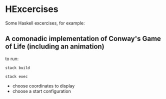 # HExcercises

Some Haskell excercises, for example:

## A comonadic implementation of Conway's Game of Life (including an animation)

to run:

``stack build``

``stack exec``

* choose coordinates to display
* choose a start configuration
